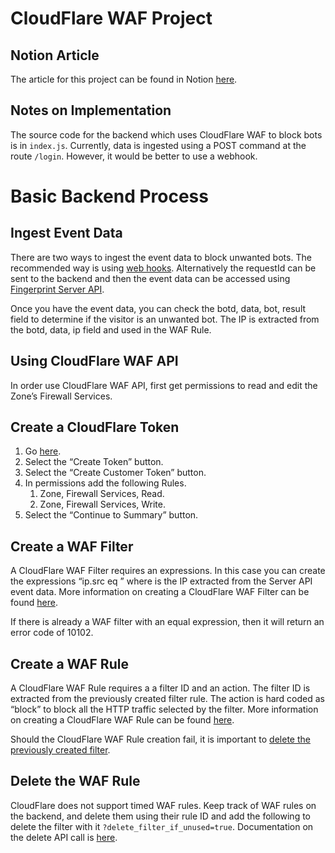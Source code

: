 # CloudFlare WAF Project

## Notion Article

The article for this project can be found in Notion [here](https://www.notion.so/fingerprintjs/How-to-automatically-block-bad-bots-to-your-site-with-Cloudflare-de572b55816b44bf9793664b83d142d8). 

## Notes on Implementation

The source code for the backend which uses CloudFlare WAF to block bots is in `index.js`. Currently, data is ingested using a POST command at the route `/login`. However, it would be better to use a webhook.

# Basic Backend Process

## Ingest Event Data

There are two ways to ingest the event data to block unwanted bots. The recommended way is using [web hooks](https://dev.fingerprint.com/docs/webhooks). Alternatively the requestId can be sent to the backend and then the event data can be accessed using [Fingerprint Server API](https://dev.fingerprint.com/docs/server-api).

Once you have the event data, you can check the botd, data, bot, result field to determine if the visitor is an unwanted bot. The IP is extracted from the botd, data, ip field and used in the WAF Rule.

## Using CloudFlare WAF API

In order use CloudFlare WAF API, first get permissions to read and edit the Zone’s Firewall Services. 

## Create a CloudFlare Token

1. Go [here](https://dash.cloudflare.com/profile/api-tokens).
2. Select the “Create Token” button.
3. Select the “Create Customer Token” button.
4. In permissions add the following Rules.
    1. Zone, Firewall Services, Read.
    2. Zone, Firewall Services, Write.
5. Select the “Continue to Summary” button.

## Create a WAF Filter
A CloudFlare WAF Filter requires an expressions. In this case you can create the expressions “ip.src eq <bot IP>” where <bot IP> is the IP extracted from the Server API event data. More information on creating a CloudFlare WAF Filter can be found [here](https://developers.cloudflare.com/firewall/api/cf-filters/post/).

If there is already a WAF filter with an equal expression, then it will return an error code of 10102.

## Create a WAF Rule

A CloudFlare WAF Rule requires a a filter ID and an action. The filter ID is extracted from the previously created filter rule. The action is hard coded as “block” to block all the HTTP traffic selected by the filter. More information on creating a CloudFlare WAF Rule can be found [here](https://developers.cloudflare.com/firewall/api/cf-firewall-rules/post/).

Should the CloudFlare WAF Rule creation fail, it is important to [delete the previously created filter](https://developers.cloudflare.com/firewall/api/cf-filters/delete/).

## Delete the WAF Rule

CloudFlare does not support timed WAF rules. Keep track of WAF rules on the backend, and delete them using their rule ID and add the following to delete the filter with it `?delete_filter_if_unused=true`. Documentation on the delete API call is [here](https://developers.cloudflare.com/firewall/api/cf-firewall-rules/delete/).
